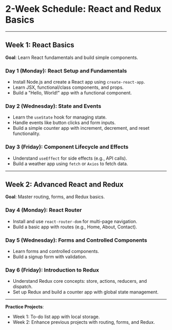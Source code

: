 # 2-Week Schedule: React and Redux Basics

---

## **Week 1: React Basics**
**Goal**: Learn React fundamentals and build simple components.

### **Day 1 (Monday): React Setup and Fundamentals**
- Install Node.js and create a React app using `create-react-app`.
- Learn JSX, functional/class components, and props.
- Build a "Hello, World!" app with a functional component.

### **Day 2 (Wednesday): State and Events**
- Learn the `useState` hook for managing state.
- Handle events like button clicks and form inputs.
- Build a simple counter app with increment, decrement, and reset functionality.

### **Day 3 (Friday): Component Lifecycle and Effects**
- Understand `useEffect` for side effects (e.g., API calls).
- Build a weather app using `fetch` or `Axios` to fetch data.

---

## **Week 2: Advanced React and Redux**
**Goal**: Master routing, forms, and Redux basics.

### **Day 4 (Monday): React Router**
- Install and use `react-router-dom` for multi-page navigation.
- Build a basic app with routes (e.g., Home, About, Contact).

### **Day 5 (Wednesday): Forms and Controlled Components**
- Learn forms and controlled components.
- Build a signup form with validation.

### **Day 6 (Friday): Introduction to Redux**
- Understand Redux core concepts: store, actions, reducers, and dispatch.
- Set up Redux and build a counter app with global state management.

---

**Practice Projects**:
- Week 1: To-do list app with local storage.
- Week 2: Enhance previous projects with routing, forms, and Redux.
